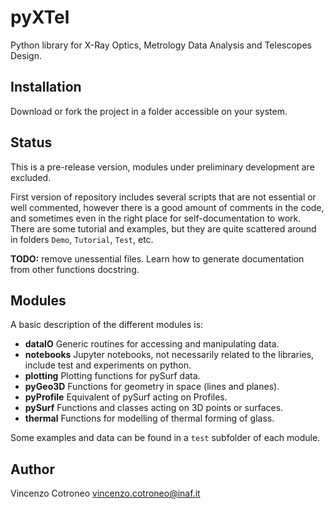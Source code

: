 # pyXTel
Python library for X-Ray Optics, Metrology Data Analysis and Telescopes Design.

## Installation
Download or fork the project in a folder accessible on your system.

## Status
This is a pre-release version, modules under preliminary development are excluded. 

First version of repository includes several scripts that are not essential or well commented, however there is a good amount of comments in the code, and sometimes even in the right place for self-documentation to work.
There are some tutorial and examples, but they are quite scattered around in folders `Demo`, `Tutorial`, `Test`, etc.

**TODO:** remove unessential files. Learn how to generate documentation from other functions docstring.

## Modules

A basic description of the different modules is:
* **dataIO**
Generic routines for accessing and manipulating data.
* **notebooks**
Jupyter notebooks, not necessarily related to the libraries, include test and experiments on python.
* **plotting**
Plotting functions for pySurf data.
* **pyGeo3D**
Functions for geometry in space (lines and planes).
* **pyProfile**
Equivalent of pySurf acting on Profiles.
* **pySurf**
Functions and classes acting on 3D points or surfaces.
* **thermal**
Functions for modelling of thermal forming of glass.

Some examples and data can be found in a `test` subfolder of each module.

## Author
Vincenzo Cotroneo
vincenzo.cotroneo@inaf.it
